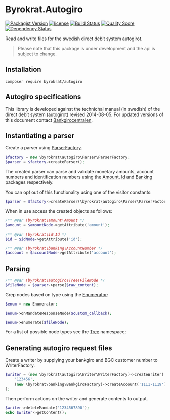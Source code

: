 # Byrokrat.Autogiro

[![Packagist Version](https://img.shields.io/packagist/v/byrokrat/autogiro.svg?style=flat-square)](https://packagist.org/packages/byrokrat/autogiro)
[![license](https://img.shields.io/github/license/byrokrat/autogiro.svg?maxAge=2592000&style=flat-square)](LICENSE.md)
[![Build Status](https://img.shields.io/travis/byrokrat/autogiro/master.svg?style=flat-square)](https://travis-ci.org/byrokrat/autogiro)
[![Quality Score](https://img.shields.io/scrutinizer/g/byrokrat/autogiro.svg?style=flat-square)](https://scrutinizer-ci.com/g/byrokrat/autogiro)
[![Dependency Status](https://img.shields.io/gemnasium/byrokrat/autogiro.svg?style=flat-square)](https://gemnasium.com/byrokrat/autogiro)

Read and write files for the swedish direct debit system autogirot.

> Please note that this package is under development and the api is subject to change.

Installation
------------
```shell
composer require byrokrat/autogiro
```

Autogiro specifications
-----------------------
This library is developed against the technichal manual (in swedish) of the
direct debit system (autogirot) revised 2014-08-05. For updated versions of this
document contact [Bankgirocentralen](http://bgc.se).

Instantiating a parser
----------------------
Create a parser using [ParserFactory](/src/ParserFactory.php).

<!--
    @example factory-n-parser
-->
```php
$factory = new \byrokrat\autogiro\Parser\ParserFactory;
$parser = $factory->createParser();
```

The created parser can parse and validate monetary amounts, account numbers and
identification numbers using the [Amount](https://github.com/byrokrat/amount),
[Id](https://github.com/byrokrat/id) and [Banking](https://github.com/byrokrat/banking)
packages respectively.

You can opt out of this functionality using one of the visitor constants:

<!--
    @extends factory-n-parser
-->
```php
$parser = $factory->createParser(\byrokrat\autogiro\Parser\ParserFactory::VISITOR_IGNORE_EXTERNAL);
```

When in use access the created objects as follows:

<!-- @ignore -->
```php
/** @var \byrokrat\amount\Amount */
$amount = $amountNode->getAttribute('amount');

/** @var \byrokrat\id\Id */
$id = $idNode->getAttribute('id');

/** @var \byrokrat\banking\AccountNumber */
$account = $accountNode->getAttribute('account');
```

Parsing
-------

<!-- @ignore -->
```php
/** @var \byrokrat\autogiro\Tree\FileNode */
$fileNode = $parser->parse($raw_content);
```

Grep nodes based on type using the [Enumerator](/src/Enumerator.php):

<!-- @ignore -->
```php
$enum = new Enumerator;

$enum->onMandateResponseNode($custom_callback);

$enum->enumerate($fileNode);
```

For a list of possible node types see the [Tree](/src/Tree) namespace;

Generating autogiro request files
---------------------------------
Create a writer by supplying your bankgiro and BGC customer number to WriterFactory.

<!-- @example WriterFactory -->
```php
$writer = (new \byrokrat\autogiro\Writer\WriterFactory)->createWriter(
    '123456',
    (new \byrokrat\banking\BankgiroFactory)->createAccount('1111-1119')
);
```

Then perform actions on the writer and generate contents to output.

<!--
    @extends WriterFactory
    @expectOutput /AUTOGIRO/
-->
```php
$writer->deleteMandate('1234567890');
echo $writer->getContent();
```
